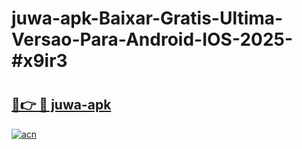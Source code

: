 # juwa-apk-Baixar-Gratis-Ultima-Versao-Para-Android-IOS-2025-#x9ir3

# <h2><a href="https://ainizakaria.my?title=juwa-apk&ref=24M">🔗👉 🔴 juwa-apk</a></h2>

[![acn](https://github.com/user-attachments/assets/0f9c940e-d8b0-45ae-aac7-cd30a18b3e1c)](https://ainizakaria.my?title=juwa-apk&ref=24M)

